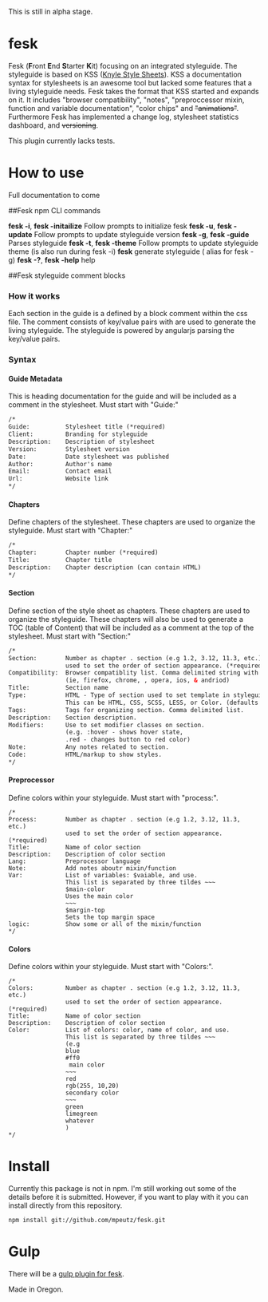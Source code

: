 This is still in alpha stage.


# fesk

Fesk (**F**ront **E**nd **S**tarter **K**it) focusing on an integrated styleguide. The styleguide is based on KSS ([Knyle Style Sheets](http://warpspire.com/kss/)). KSS a documentation syntax for stylesheets is an awesome tool but lacked some features that a living styleguide needs. Fesk takes the format that KSS started and expands on it. It includes "browser compatibility", "notes", "preproccessor mixin, function and variable documentation", "color chips" and ~~"animations"~~. Furthermore Fesk has implemented a change log, stylesheet statistics dashboard, and ~~versioning~~.


This plugin currently lacks tests.

# How to use

Full documentation to come

##Fesk npm CLI commands

**fesk -i**, **fesk -initailize**
    Follow prompts to initialize fesk
**fesk -u**, **fesk -update**
    Follow prompts to update styleguide version
**fesk -g**, **fesk -guide**
    Parses styleguide
**fesk -t**, **fesk -theme**
    Follow prompts to update styleguide theme (is also run during fesk -i)
**fesk**
    generate styleguide ( alias for fesk -g)
**fesk -?**, **fesk -help**
    help

##Fesk styleguide comment blocks

### How it works
Each section in the guide is a defined by a block comment within the css file. The comment consists of key/value pairs with are used to generate the living styleguide. The styleguide is powered by angularjs parsing the key/value pairs.

### Syntax
#### Guide Metadata
This is heading documentation for the guide and will be included as a comment in the stylesheet. Must start with "Guide:"

```HTML
/*
Guide:          Stylesheet title (*required)
Client:         Branding for styleguide
Description:    Description of stylesheet
Version:        Stylesheet version
Date:           Date stylesheet was published
Author:         Author's name
Email:          Contact email
Url:            Website link
*/

```

#### Chapters
Define chapters of the stylesheet. These chapters are used to organize the styleguide. Must start with "Chapter:"

```HTML
/*
Chapter:        Chapter number (*required)
Title:          Chapter title
Description:    Chapter description (can contain HTML)
*/
```

#### Section
Define section of the style sheet as chapters. These chapters are used to organize the styleguide. These chapters will also  be used to generate a TOC (table of Content) that will be included as a comment at the top of the stylesheet. Must start with "Section:"

```HTML
/*
Section:        Number as chapter . section (e.g 1.2, 3.12, 11.3, etc.)
                used to set the order of section appearance. (*required)
Compatibility:  Browser compatiblity list. Comma delimited string with six items
                (ie, firefox, chrome, , opera, ios, & andriod)
Title:          Section name
Type:           HTML - Type of section used to set template in styleguide.
                This can be HTML, CSS, SCSS, LESS, or Color. (defaults to HTML)
Tags:           Tags for organizing section. Comma delimited list.
Description:    Section description.
Modifiers:      Use to set modifier classes on section.
                (e.g. :hover - shows hover state,
                .red - changes button to red color)
Note:           Any notes related to section.
Code:           HTML/markup to show styles.
*/
```

#### Preprocessor
Define colors within your styleguide. Must start with "process:".

```
/*
Process:        Number as chapter . section (e.g 1.2, 3.12, 11.3, etc.)
                used to set the order of section appearance. (*required)
Title:          Name of color section
Description:    Description of color section
Lang:           Preprocessor language
Note:           Add notes aboutr mixin/function
Var:            List of variables: $vaiable, and use.
                This list is separated by three tildes ~~~
                $main-color
                Uses the main color
                ~~~
                $margin-top
                Sets the top margin space
logic:          Show some or all of the mixin/function
*/
```

#### Colors
Define colors within your styleguide. Must start with "Colors:".

```
/*
Colors:         Number as chapter . section (e.g 1.2, 3.12, 11.3, etc.)
                used to set the order of section appearance. (*required)
Title:          Name of color section
Description:    Description of color section
Color:          List of colors: color, name of color, and use.
                This list is separated by three tildes ~~~
                (e.g
                blue
                #ff0
                 main color
                ~~~
                red
                rgb(255, 10,20)
                secondary color
                ~~~
                green
                limegreen
                whatever
                )
*/
```

# Install

Currently this package is not in npm. I'm still working out some of the details before it is submitted. However, if you want to play with it you can install directly from this repository.

```
npm install git://github.com/mpeutz/fesk.git
```

# Gulp

There will be a [gulp plugin for fesk](https://github.com/mpeutz/gulp-fesk).


Made in Oregon.